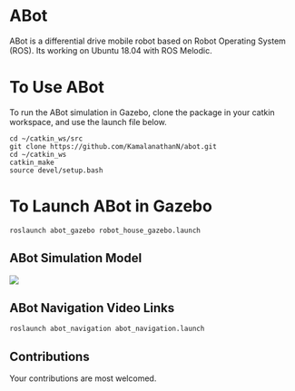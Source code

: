# ABot

ABot is a differential drive mobile robot based on Robot Operating System (ROS). Its working on Ubuntu 18.04 with ROS Melodic.

# To Use ABot
To run the ABot simulation in Gazebo, clone the package in your catkin workspace, and use the launch file below.

```console
cd ~/catkin_ws/src
git clone https://github.com/KamalanathanN/abot.git
cd ~/catkin_ws
catkin_make
source devel/setup.bash
```

# To Launch ABot in Gazebo
```console
roslaunch abot_gazebo robot_house_gazebo.launch
```

## ABot Simulation Model 
<img src=/>

## ABot Navigation Video Links
```console
roslaunch abot_navigation abot_navigation.launch
```
## Contributions
Your contributions are most welcomed.
